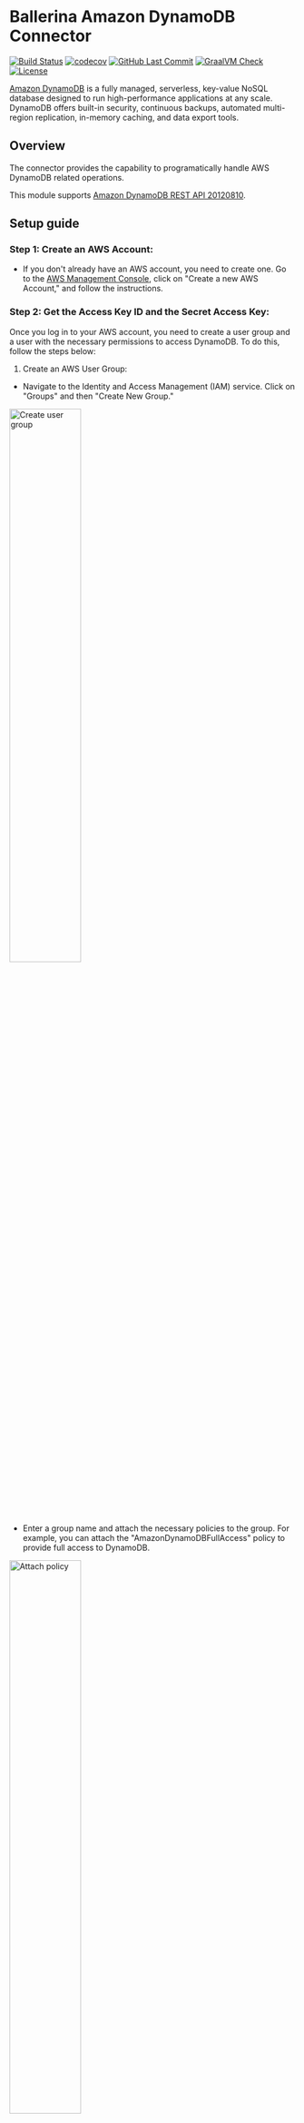 # Ballerina Amazon DynamoDB Connector 
[![Build Status](https://github.com/ballerina-platform/module-ballerinax-aws.dynamodb/workflows/CI/badge.svg)](https://github.com/ballerina-platform/module-ballerinax-aws.dynamodb/actions?query=workflow%3ACI)
[![codecov](https://codecov.io/gh/ballerina-platform/module-ballerinax-aws.dynamodb/branch/main/graph/badge.svg)](https://codecov.io/gh/ballerina-platform/module-ballerinax-aws.dynamodb)
[![GitHub Last Commit](https://img.shields.io/github/last-commit/ballerina-platform/module-ballerinax-aws.dynamodb.svg)](https://github.com/ballerina-platform/module-ballerinax-aws.dynamodb./commits/master)
[![GraalVM Check](https://github.com/ballerina-platform/module-ballerinax-aws.dynamodb/actions/workflows/build-with-bal-test-native.yml/badge.svg)](https://github.com/ballerina-platform/module-ballerinax-aws.dynamodb/actions/workflows/build-with-bal-test-native.yml)
[![License](https://img.shields.io/badge/License-Apache%202.0-blue.svg)](https://opensource.org/licenses/Apache-2.0)

[Amazon DynamoDB](https://aws.amazon.com/dynamodb/) is a fully managed, serverless, key-value NoSQL database designed to run high-performance applications at any scale. DynamoDB offers built-in security, continuous backups, automated multi-region replication, in-memory caching, and data export tools.

## Overview

The connector provides the capability to programatically handle AWS DynamoDB related operations.

This module supports [Amazon DynamoDB REST API 20120810](https://docs.aws.amazon.com/amazondynamodb/latest/APIReference/Welcome.html).

## Setup guide

### Step 1: Create an AWS Account:
* If you don't already have an AWS account, you need to create one. Go to the [AWS Management Console](https://console.aws.amazon.com/console/home), click on "Create a new AWS Account," and follow the instructions.

### Step 2: Get the Access Key ID and the Secret Access Key:

Once you log in to your AWS account, you need to create a user group and a user with the necessary permissions to access DynamoDB. To do this, follow the steps below:

1. Create an AWS User Group:
* Navigate to the Identity and Access Management (IAM) service. Click on "Groups" and then "Create New Group."

<img src=https://raw.githubusercontent.com/ballerina-platform/module-ballerinax-aws.dynamodb/main/ballerina/resources/create-group.png alt="Create user group" width="50%">

* Enter a group name and attach the necessary policies to the group. For example, you can attach the "AmazonDynamoDBFullAccess" policy to provide full access to DynamoDB.

<img src=https://raw.githubusercontent.com/ballerina-platform/module-ballerinax-aws.dynamodb/main/ballerina/resources/create-group-policies.png alt="Attach policy" width="50%">

2. Create an IAM User:

* In the IAM console, navigate to "Users" and click on "Add user."

<img src=https://raw.githubusercontent.com/ballerina-platform/module-ballerinax-aws.dynamodb/main/ballerina/resources/create-user.png alt="Add user" width="50%">

* Enter a username, tick the "Provide user access to the AWS Management Console - optional" checkbox, and click "I want to create an IAM user". This will enable programmatic access through access keys.

<img src=https://raw.githubusercontent.com/ballerina-platform/module-ballerinax-aws.dynamodb/main/ballerina/resources/create-group-policies.png alt="Create IAM user" width="50%">

* Click through the permissions setup, and add the user to the user group we previously created.

<img src=https://raw.githubusercontent.com/ballerina-platform/module-ballerinax-aws.dynamodb/main/ballerina/resources/create-user-set-permission.png alt="Attach user group" width="50%">

* Review the details and click "Create user."

<img src=https://raw.githubusercontent.com/ballerina-platform/module-ballerinax-aws.dynamodb/main/ballerina/resources/create-user-review.png alt="Review user" width="50%">

3. Generate Access Key ID and Secret Access Key:

* Once the user is created, you will see a success message. Navigate to the "Users" tab, select the user you created.

<img src=https://raw.githubusercontent.com/ballerina-platform/module-ballerinax-aws.dynamodb/main/ballerina/resources/view-user.png alt="View User" width="50%">

* Click on the "Create access key" button to generate the access key ID and secret access key.

<img src=https://raw.githubusercontent.com/ballerina-platform/module-ballerinax-aws.dynamodb/main/ballerina/resources/create-access-key.png alt="Create access key" width="50%">

* Follow the steps and download the CSV file containing the credentials.

<img src=https://raw.githubusercontent.com/ballerina-platform/module-ballerinax-aws.dynamodb/main/ballerina/resources/download-access-key.png alt="Download credentials" width="50%">

## Quickstart

To use the `dynamodb` connector in your Ballerina application, modify the `.bal` file as follows:

### Step 1: Import the module
Import the `ballerinax/aws.dynamodb` package into your Ballerina project.
```ballerina
import ballerinax/aws.dynamodb;
```

### Step 2: Instantiate a new connector
Create a `dynamodb:ConnectionConfig` with the obtained access key id and secret access key to initialize the connector with it.
```ballerina
dynamodb:Client dynamoDb = check new ({
    awsCredentials: {
        accessKeyId: "ACCESS_KEY_ID",
        secretAccessKey: "SECRET_ACCESS_KEY"
    },
    region: "REGION"
});
```

### Step 3: Invoke the connector operation
Now, utilize the available connector operations.
```ballerina
public function main() returns error? {
    dynamodb:Client dynamoDb = ...//
    dynamodb:CreateTableInput tableInput = {
        tableName: "HighScores",
        attributeDefinitions: [
            {attributeName: "GameID", attributeType: "S"},
            {attributeName: "Score", attributeType: "N"}
        ],
        keySchema: [
            {attributeName: "GameID", keyType: "HASH"},
            {attributeName: "Score", keyType: "RANGE"}
        ],
        provisionedThroughput: {
            readCapacityUnits: 5,
            writeCapacityUnits: 5
        }
    };
    _ = check dynamoDb->createTable(tableInput);
}
```

## Examples

The `dynamodb` connector provides practical examples illustrating usage in various scenarios. Explore these [examples](https://github.com/ballerina-platform/module-ballerinax-aws.dynamodb/tree/master/examples), covering use cases like creating, reading, updating, deleting data from tables.

1. [Maintain a game score dashboard](https://github.com/ballerina-platform/module-ballerinax-aws.dynamodb/tree/master/examples/game-scores/client.bal)
   This example shows how to use the DynamoDB APIs to manage a mobile gaming application dashboard that tracks high scores for different games.

For comprehensive information about the connector's functionality, configuration, and usage in Ballerina programs, refer to the `dynamodb` connector's reference guide in [Ballerina Central](https://central.ballerina.io/ballerinax/aws.dynamodb/latest).

## Issues and projects 

The **Issues** and **Projects** tabs are disabled for this repository as this is part of the Ballerina library. To report bugs, request new features, start new discussions, view project boards, etc., visit the Ballerina library [parent repository](https://github.com/ballerina-platform/ballerina-library). 

This repository only contains the source code for the package.

## Build from the source

### Prerequisites

1. Download and install Java SE Development Kit (JDK) version 17. You can download it from either of the following sources:

   * [Oracle JDK](https://www.oracle.com/java/technologies/downloads/)
   * [OpenJDK](https://adoptium.net/)

    > **Note:** After installation, remember to set the `JAVA_HOME` environment variable to the directory where JDK was installed.

2. Download and install [Ballerina Swan Lake](https://ballerina.io/).

3. Download and install [Docker](https://www.docker.com/get-started).

    > **Note**: Ensure that the Docker daemon is running before executing any tests.

### Build options

Execute the commands below to build from the source.

1. To build the package:
   ```
   ./gradlew clean build
   ```

2. To run the tests:
   ```
   ./gradlew clean test
   ```

3. To build the without the tests:
   ```
   ./gradlew clean build -x test
   ```

5. To debug package with a remote debugger:
   ```
   ./gradlew clean build -Pdebug=<port>
   ```

6. To debug with the Ballerina language:
   ```
   ./gradlew clean build -PbalJavaDebug=<port>
   ```

7. Publish the generated artifacts to the local Ballerina Central repository:
    ```
    ./gradlew clean build -PpublishToLocalCentral=true
    ```

8. Publish the generated artifacts to the Ballerina Central repository:
   ```
   ./gradlew clean build -PpublishToCentral=true
   ```

## Contribute to Ballerina

As an open-source project, Ballerina welcomes contributions from the community.

For more information, go to the [contribution guidelines](https://github.com/ballerina-platform/ballerina-lang/blob/master/CONTRIBUTING.md).

## Code of conduct

All the contributors are encouraged to read the [Ballerina Code of Conduct](https://ballerina.io/code-of-conduct).

## Useful links

* For more information go to the [`aws.dynamodb` package](https://lib.ballerina.io/ballerinax/aws.dynamodb/latest).
* For example demonstrations of the usage, go to [Ballerina By Examples](https://ballerina.io/learn/by-example/).
* Chat live with us via our [Discord server](https://discord.gg/ballerinalang).
* Post all technical questions on Stack Overflow with the [#ballerina](https://stackoverflow.com/questions/tagged/ballerina) tag.